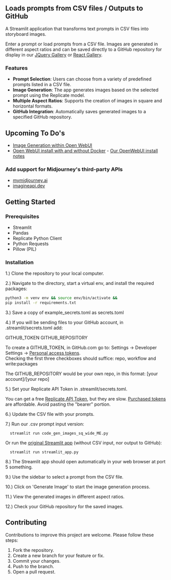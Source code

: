 ## Loads prompts from CSV files / Outputs to GitHub

A Streamlit application that transforms text prompts in CSV files into storyboard images.
<!--
using the Replicate, Leonardo and other generative AI APIs. 
-->

Enter a prompt or load prompts from a CSV file. Images are generated in different aspect ratios and can be saved directly to a GitHub repository for display in our [JQuery Gallery](https://model.earth/data-pipeline/research/stream/) or [React Gallery](https://model.earth/react-gallery/view/).

### Features

- **Prompt Selection**: Users can choose from a variety of predefined prompts listed in a CSV file.
- **Image Generation**: The app generates images based on the selected prompt using the Replicate model.
- **Multiple Aspect Ratios**: Supports the creation of images in square and horizontal formats.
- **GitHub Integration**: Automatically saves generated images to a specified GitHub repository.


## Upcoming To Do's

- [Image Generation within Open WebUI](https://docs.openwebui.com/tutorial/images/)
- [Open WebUI install with and without Docker](https://docs.openwebui.com/getting-started/) - [Our OpenWebUI install notes](../projects/src/)

### Add support for Midjourney's third-party APIs
- [mymidjourney.ai](https://mymidjourney.ai/)
- [imagineapi.dev](https://www.imagineapi.dev/pricing)

## Getting Started

### Prerequisites

- Streamlit
- Pandas
- Replicate Python Client
- Python Requests
- Pillow (PIL)

### Installation

1.) Clone the repository to your local computer.

2.) Navigate to the directory, start a virtual env, and install the required packages:
   
   ```bash
   python3 -m venv env && source env/bin/activate &&
   pip install -r requirements.txt
   ```

3.) Save a copy of example_secrets.toml as secrets.toml

4.) If you will be sending files to your GitHub account, in .streamlit/secrets.toml add:

GITHUB\_TOKEN
GITHUB\_REPOSITORY

To create a GITHUB_TOKEN, in GitHub.com go to: Settings -> Developer Settings -> [Personal access tokens](https://github.com/settings/tokens).  
Checking the first three checkboxes should suffice: repo, workflow and write:packages

The GITHUB_REPOSITORY would be your own repo, in this format: [your account]/[your repo]

5.) Set your Replicate API Token in .streamlit/secrets.toml. 

You can get a free [Replicate API Token](https://replicate.com/docs/reference/http#authentication), but they are slow. [Purchased tokens](https://replicate.com/pricing) are affordable.
Avoid pasting the "bearer" portion.

6.) Update the CSV file with your prompts.

7.) Run our .csv prompt input version:

      streamlit run code_gen_images_sq_wide_ME.py

Or run the [original Streamlit app](https://github.com/tonykipkemboi/streamlit-replicate-img-app) (without CSV input, nor output to GitHub):

      streamlit run streamlit_app.py


8.) The Streamlit app should open automatically in your web browser at port 5 something.

9.) Use the sidebar to select a prompt from the CSV file.

10.) Click on 'Generate Image' to start the image generation process.

11.) View the generated images in different aspect ratios.

12.) Check your GitHub repository for the saved images.


## Contributing

Contributions to improve this project are welcome. Please follow these steps:

1. Fork the repository.
2. Create a new branch for your feature or fix.
3. Commit your changes.
4. Push to the branch.
5. Open a pull request.